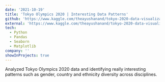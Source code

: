 ```yaml
---
date: '2021-10-19'
title: 'Tokyo Olympics 2020 | Interesting Data Patterns'
github: 'https://www.kaggle.com/theayushanand/tokyo-2020-data-visualization/notebook'
external: 'https://www.kaggle.com/theayushanand/tokyo-2020-data-visualization/notebook'
tech:
  - Python
  - Pandas
  - Seaborn
  - Matplotlib
company: ''
showInProjects: true
---
```


Analyzed Tokyo Olympics 2020 data and identifying really interesting patterns such as gender, country and ethnicity diversity across disciplines.
